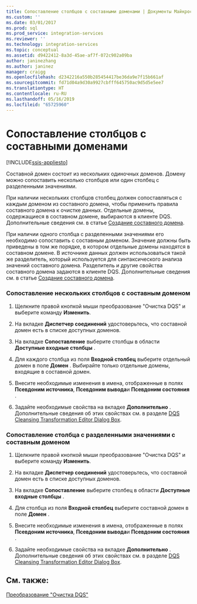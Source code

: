 ```yaml
---
title: Сопоставление столбцов с составными доменами | Документы Майкрософт
ms.custom: ''
ms.date: 03/01/2017
ms.prod: sql
ms.prod_service: integration-services
ms.reviewer: ''
ms.technology: integration-services
ms.topic: conceptual
ms.assetid: d9422412-8a3d-45ae-af7f-072c902a09ba
author: janinezhang
ms.author: janinez
manager: craigg
ms.openlocfilehash: d2342216a550b285454417be36da9e7f15b661af
ms.sourcegitcommit: fd71d04a9d30a9927cbfff645750ac9d5d5e5ee7
ms.translationtype: HT
ms.contentlocale: ru-RU
ms.lasthandoff: 05/16/2019
ms.locfileid: "65725960"
---
```

# <a name="map-columns-to-composite-domains"></a>Сопоставление столбцов с составными доменами

[!INCLUDE[ssis-appliesto](../../../includes/ssis-appliesto-ssvrpluslinux-asdb-asdw-xxx.md)]


  Составной домен состоит из нескольких одиночных доменов. Домену можно сопоставить несколько столбцов или один столбец с разделенными значениями.  
  
 При наличии нескольких столбцов столбец должен сопоставляться с каждым доменом из составного домена, чтобы применить правила составного домена к очистке данных. Отдельные домены, содержащиеся в составном домене, выбираются в клиенте DQS. Дополнительные сведения см. в статье [Создание составного домена](../../../data-quality-services/create-a-composite-domain.md).  
  
 При наличии одного столбца с разделенными значениями его необходимо сопоставить с составным доменом. Значение должны быть приведены в том же порядке, в котором отдельные домены находятся в составном домене. В источнике данных должен использоваться такой же разделитель, который используется для синтаксического анализа значений составного домена. Разделитель и другие свойства составного домена задаются в клиенте DQS. Дополнительные сведения см. в статье [Создание составного домена](../../../data-quality-services/create-a-composite-domain.md).  
  
### <a name="to-map-multiple-columns-to-a-composite-domain"></a>Сопоставление нескольких столбцов с составным доменом  
  
1.  Щелкните правой кнопкой мыши преобразование "Очистка DQS" и выберите команду **Изменить**.  
  
2.  На вкладке **Диспетчер соединений** удостоверьтесь, что составной домен есть в списке доступных доменов.  
  
3.  На вкладке **Сопоставление** выберите столбцы в области **Доступные входные столбцы** .  
  
4.  Для каждого столбца из поля **Входной столбец** выберите отдельный домен в поле **Домен** . Выбирайте только отдельные домены, входящие в составной домен.  
  
5.  Внесите необходимые изменения в имена, отображенные в полях **Псевдоним источника**, **Псевдоним вывода**и **Псевдоним состояния** .  
  
6.  Задайте необходимые свойства на вкладке **Дополнительно** . Дополнительные сведения об этих свойствах см. в разделе [DQS Cleansing Transformation Editor Dialog Box](../../../integration-services/data-flow/transformations/dqs-cleansing-transformation-editor-dialog-box.md).  
  
### <a name="to-map-a-column-with-delimited-values-to-a-composite-domain"></a>Сопоставление столбца с разделенными значениями с составным доменом  
  
1.  Щелкните правой кнопкой мыши преобразование "Очистка DQS" и выберите команду **Изменить**.  
  
2.  На вкладке **Диспетчер соединений** удостоверьтесь, что составной домен есть в списке доступных доменов.  
  
3.  На вкладке **Сопоставление** выберите столбец в области **Доступные входные столбцы** .  
  
4.  Для столбца из поля **Входной столбец** выберите составной домен в поле **Домен** .  
  
5.  Внесите необходимые изменения в имена, отображенные в полях **Псевдоним источника**, **Псевдоним вывода**и **Псевдоним состояния** .  
  
6.  Задайте необходимые свойства на вкладке **Дополнительно** . Дополнительные сведения об этих свойствах см. в разделе [DQS Cleansing Transformation Editor Dialog Box](../../../integration-services/data-flow/transformations/dqs-cleansing-transformation-editor-dialog-box.md).  
  
## <a name="see-also"></a>См. также:  
 [Преобразование "Очистка DQS"](../../../integration-services/data-flow/transformations/dqs-cleansing-transformation.md)  
  
  
